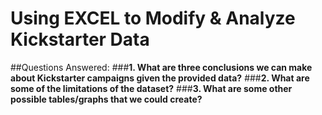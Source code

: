 # Using **EXCEL** to Modify & Analyze Kickstarter Data

##Questions Answered:
###**1. What are three conclusions we can make about Kickstarter campaigns given the provided data?**
###**2. What are some of the limitations of the dataset?**
###**3. What are some other possible tables/graphs that we could create?**

